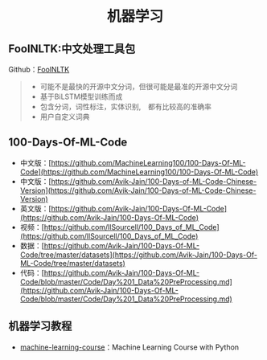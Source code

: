 <h1 align="center">机器学习</h1>


## FoolNLTK:中文处理工具包
Github：[FoolNLTK](https://github.com/rockyzhengwu/FoolNLTK)

>* 可能不是最快的开源中文分词，但很可能是最准的开源中文分词
>* 基于BiLSTM模型训练而成
>* 包含分词，词性标注，实体识别,　都有比较高的准确率
>* 用户自定义词典

## 100-Days-Of-ML-Code
* 中文版：[https://github.com/MachineLearning100/100-Days-Of-ML-Code](https://github.com/MachineLearning100/100-Days-Of-ML-Code)
* 中文版：[https://github.com/Avik-Jain/100-Days-of-ML-Code-Chinese-Version](https://github.com/Avik-Jain/100-Days-of-ML-Code-Chinese-Version)
* 英文版：[https://github.com/Avik-Jain/100-Days-Of-ML-Code](https://github.com/Avik-Jain/100-Days-Of-ML-Code)
* 视频：[https://github.com/llSourcell/100_Days_of_ML_Code](https://github.com/llSourcell/100_Days_of_ML_Code)
* 数据：[https://github.com/Avik-Jain/100-Days-Of-ML-Code/tree/master/datasets](https://github.com/Avik-Jain/100-Days-Of-ML-Code/tree/master/datasets)
* 代码：[https://github.com/Avik-Jain/100-Days-Of-ML-Code/blob/master/Code/Day%201_Data%20PreProcessing.md](https://github.com/Avik-Jain/100-Days-Of-ML-Code/blob/master/Code/Day%201_Data%20PreProcessing.md)

## 机器学习教程
* [machine-learning-course](https://github.com/machinelearningmindset/machine-learning-course)：Machine Learning Course with Python 